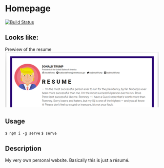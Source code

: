 # Homepage
[![Build Status](https://travis-ci.com/danylokarpenko/homepage.svg?branch=develop)](https://travis-ci.com/danylokarpenko/homepage)

## Looks like:
Prewiew of the resume ![here](/assets/images/donald-trump-resume.png)

## Usage

`$ npm i -g serve`
`$ serve`

## Description
My very own personal website. Basically this is just a résumé.
